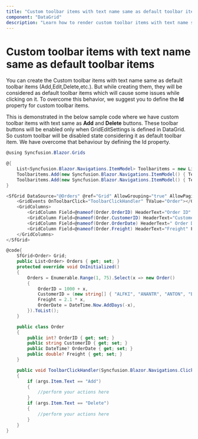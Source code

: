 ```yaml
---
title: "Custom toolbar items with text name same as default toolbar items"
component: "DataGrid"
description: "Learn how to render custom toolbar items with text name same as default toolbar items"
---
```


# Custom toolbar items with text name same as default toolbar items

You can create the Custom toolbar items with text name same as default toolbar items (Add,Edit,Delete,etc.). But while creating them, they will be considered as default toolbar items which will cause some issues while clicking on it. To overcome this behavior, we suggest you to define the **Id** property for custom toolbar items.

This is demonstrated in the below sample code where we have custom toolbar items with text same as **Add** and **Delete** buttons. These toolbar buttons will be enabled only when GridEditSettings is defined in DataGrid. So custom toolbar will be disabled state considering it as default toolbar item. We have overcome that behaviour by defining the Id property.

```csharp
@using Syncfusion.Blazor.Grids

@{
    List<Syncfusion.Blazor.Navigations.ItemModel> Toolbaritems = new List<Syncfusion.Blazor.Navigations.ItemModel>();
    Toolbaritems.Add(new Syncfusion.Blazor.Navigations.ItemModel() { Text = "Add", Id = "add", TooltipText = "Add Record", PrefixIcon = "add" });
    Toolbaritems.Add(new Syncfusion.Blazor.Navigations.ItemModel() { Text = "Delete", Id = "delete", TooltipText = "Delete Record", PrefixIcon = "delete" });
}

<SfGrid DataSource="@Orders" @ref="Grid" AllowGrouping="true" AllowPaging="true" Height="200" Toolbar="Toolbaritems">
    <GridEvents OnToolbarClick="ToolbarClickHandler" TValue="Order"></GridEvents>
    <GridColumns>
        <GridColumn Field=@nameof(Order.OrderID) HeaderText="Order ID" TextAlign="TextAlign.Right" Width="120"></GridColumn>
        <GridColumn Field=@nameof(Order.CustomerID) HeaderText="Customer Name" Width="150"></GridColumn>
        <GridColumn Field=@nameof(Order.OrderDate) HeaderText=" Order Date" Format="d" Type="ColumnType.Date" TextAlign="TextAlign.Right" Width="130"></GridColumn>
        <GridColumn Field=@nameof(Order.Freight) HeaderText="Freight" Format="C2" TextAlign="TextAlign.Right" Width="120"></GridColumn>
    </GridColumns>
</SfGrid>

@code{
    SfGrid<Order> Grid;
    public List<Order> Orders { get; set; }
    protected override void OnInitialized()
    {
        Orders = Enumerable.Range(1, 75).Select(x => new Order()
        {
            OrderID = 1000 + x,
            CustomerID = (new string[] { "ALFKI", "ANANTR", "ANTON", "BLONP", "BOLID" })[new Random().Next(5)],
            Freight = 2.1 * x,
            OrderDate = DateTime.Now.AddDays(-x),
        }).ToList();
    }

    public class Order
    {
        public int? OrderID { get; set; }
        public string CustomerID { get; set; }
        public DateTime? OrderDate { get; set; }
        public double? Freight { get; set; }
    }

    public void ToolbarClickHandler(Syncfusion.Blazor.Navigations.ClickEventArgs args)
    {
        if (args.Item.Text == "Add")
        {
            //perform your actions here
        }
        if (args.Item.Text == "Delete")
        {
            //perform your actions here
        }
    }
}
```

